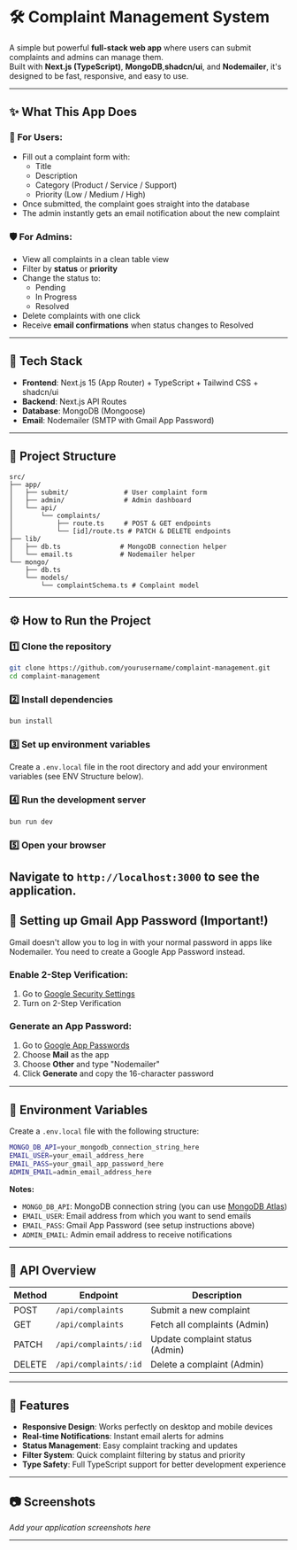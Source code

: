 # 🛠 Complaint Management System

A simple but powerful **full-stack web app** where users can submit complaints and admins can manage them.  
Built with **Next.js (TypeScript)**, **MongoDB**,**shadcn/ui**, and **Nodemailer**, it's designed to be fast, responsive, and easy to use.

---

## ✨ What This App Does

### 👤 For Users:
- Fill out a complaint form with:
  - Title
  - Description
  - Category (Product / Service / Support)
  - Priority (Low / Medium / High)
- Once submitted, the complaint goes straight into the database
- The admin instantly gets an email notification about the new complaint

### 🛡 For Admins:
- View all complaints in a clean table view
- Filter by **status** or **priority**
- Change the status to:
  - Pending
  - In Progress
  - Resolved
- Delete complaints with one click
- Receive **email confirmations** when status changes to Resolved

---

## 🧰 Tech Stack

- **Frontend**: Next.js 15 (App Router) + TypeScript + Tailwind CSS + shadcn/ui
- **Backend**: Next.js API Routes
- **Database**: MongoDB (Mongoose)
- **Email**: Nodemailer (SMTP with Gmail App Password)

---

## 📂 Project Structure

```
src/
├── app/
│   ├── submit/              # User complaint form
│   ├── admin/               # Admin dashboard
│   └── api/
│       └── complaints/
│           ├── route.ts     # POST & GET endpoints
│           └── [id]/route.ts # PATCH & DELETE endpoints
├── lib/
│   ├── db.ts               # MongoDB connection helper
│   └── email.ts            # Nodemailer helper
└── mongo/
    ├── db.ts
    └── models/
        └── complaintSchema.ts # Complaint model
```

---

## ⚙️ How to Run the Project

### 1️⃣ Clone the repository
```bash
git clone https://github.com/yourusername/complaint-management.git
cd complaint-management
```

### 2️⃣ Install dependencies
```bash
bun install
```

### 3️⃣ Set up environment variables
Create a `.env.local` file in the root directory and add your environment variables (see ENV Structure below).

### 4️⃣ Run the development server
```bash
bun run dev
```

### 5️⃣ Open your browser
Navigate to `http://localhost:3000` to see the application.
---

## 📧 Setting up Gmail App Password (Important!)

Gmail doesn't allow you to log in with your normal password in apps like Nodemailer. You need to create a Google App Password instead.

### Enable 2-Step Verification:
1. Go to [Google Security Settings](https://myaccount.google.com/security)
2. Turn on 2-Step Verification

### Generate an App Password:
1. Go to [Google App Passwords](https://myaccount.google.com/apppasswords)
2. Choose **Mail** as the app
3. Choose **Other** and type "Nodemailer"
4. Click **Generate** and copy the 16-character password

---

## 📌 Environment Variables

Create a `.env.local` file with the following structure:

```bash
MONGO_DB_API=your_mongodb_connection_string_here
EMAIL_USER=your_email_address_here
EMAIL_PASS=your_gmail_app_password_here
ADMIN_EMAIL=admin_email_address_here
```

**Notes:**
- `MONGO_DB_API`: MongoDB connection string (you can use [MongoDB Atlas](https://www.mongodb.com/products/platform/atlas-database))
- `EMAIL_USER`: Email address from which you want to send emails
- `EMAIL_PASS`: Gmail App Password (see setup instructions above)
- `ADMIN_EMAIL`: Admin email address to receive notifications

---

## 📌 API Overview

| Method | Endpoint              | Description                     |
|--------|-----------------------|---------------------------------|
| POST   | `/api/complaints`     | Submit a new complaint          |
| GET    | `/api/complaints`     | Fetch all complaints (Admin)    |
| PATCH  | `/api/complaints/:id` | Update complaint status (Admin) |
| DELETE | `/api/complaints/:id` | Delete a complaint (Admin)      |

---

## 🚀 Features

- **Responsive Design**: Works perfectly on desktop and mobile devices
- **Real-time Notifications**: Instant email alerts for admins
- **Status Management**: Easy complaint tracking and updates
- **Filter System**: Quick complaint filtering by status and priority
- **Type Safety**: Full TypeScript support for better development experience

---

## 📷 Screenshots

*Add your application screenshots here*

---
